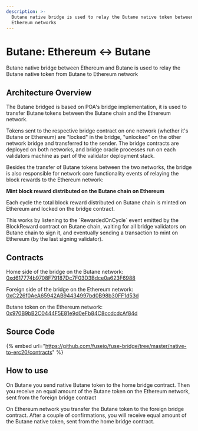 ```yaml
---
description: >-
  Butane native bridge is used to relay the Butane native token between Butane and
  Ethereum networks
---
```


# Butane: Ethereum ↔ Butane

Butane native bridge between Ethereum and Butane is used to relay the Butane native token from Butane to Ethereum network

## Architecture Overview

The Butane bridged is based on POA's bridge implementation, it is used to transfer Butane tokens between the Butane chain and the Ethereum network.

Tokens sent to the respective bridge contract on one network \(whether it's Butane or Ethereum\) are "locked" in the bridge, "unlocked" on the other network bridge and transferred to the sender. The bridge contracts are deployed on both networks, and bridge oracle processes run on each validators machine as part of the validator deployment stack.

Besides the transfer of Butane tokens between the two networks, the bridge is also responsible for network core functionality events of relaying the block rewards to the Ethereum network:

**Mint block reward distributed on the Butane chain on Ethereum**

Each cycle the total block reward distributed on Butane chain is minted on Ethereum and locked on the bridge contract.

This works by listening to the \`RewardedOnCycle\` event emitted by the BlockReward contract on Butane chain, waiting for all bridge validators on Butane chain to sign it, and eventually sending a transaction to mint on Ethereum \(by the last signing validator\).

## Contracts

Home side of the bridge on the Butane network: [0xd617774b9708F79187Dc7F03D3Bdce0a623F6988](https://bbcscan.io/address/0xd617774b9708F79187Dc7F03D3Bdce0a623F6988/transactions)

Foreign side of the bridge on the Ethereum network: [0xC226f0AeA65942AB94434997bd0B98b30FF1d53d](https://bbcscan.io/address/0xC226f0AeA65942AB94434997bd0B98b30FF1d53d/transactions)

Butane token on the Ethereum network: [0x970B9bB2C0444F5E81e9d0eFb84C8ccdcdcAf84d](https://etherscan.io/token/0x970b9bb2c0444f5e81e9d0efb84c8ccdcdcaf84d)

## Source Code

{% embed url="https://github.com/fuseio/fuse-bridge/tree/master/native-to-erc20/contracts" %}

## How to use

On Butane you send native Butane token to the home bridge contract. Then you receive an equal amount of the Butane token on the Ethereum network, sent from the foreign bridge contract

On Ethereum network you transfer the Butane token to the foreign bridge contract. After a couple of confirmations, you will receive equal amount of the Butane native token, sent from the home bridge contract.

#### 

